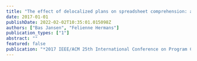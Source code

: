 ```yaml
---
title: "The effect of delocalized plans on spreadsheet comprehension: a controlled experiment"
date: 2017-01-01
publishDate: 2022-02-02T10:35:01.015098Z
authors: ["Bas Jansen", "Felienne Hermans"]
publication_types: ["1"]
abstract: ""
featured: false
publication: "*2017 IEEE/ACM 25th International Conference on Program Comprehension (ICPC)*"
---
```


